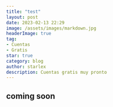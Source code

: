 ```yaml
---
title: "test"
layout: post
date: 2023-02-13 22:29
image: /assets/images/markdown.jpg
headerImage: true
tag:
- Cuentas
- Gratis
star: true
category: blog
author: starlex
description: Cuentas gratis muy pronto
---
```


## coming soon

